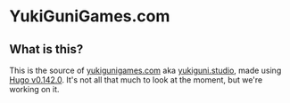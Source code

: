 # YukiGuniGames.com
## What is this?
This is the source of [yukigunigames.com](https://www.yukigunigames.com/) aka [yukiguni.studio](https://www.yukiguni.studio/), made using [Hugo v0.142.0](https://github.com/gohugoio/hugo). It's not all that much to look at the moment, but we're working on it.

